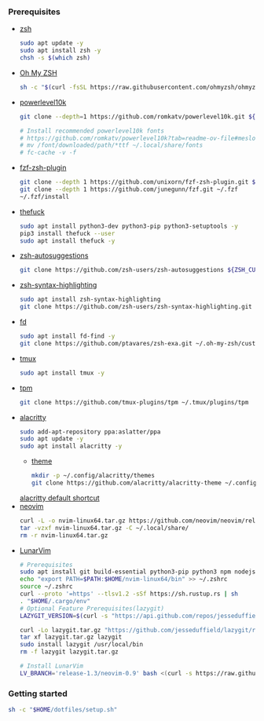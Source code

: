 ### Prerequisites
- [zsh](https://github.com/ohmyzsh/ohmyzsh/wiki/Installing-ZSH)
  ```sh
  sudo apt update -y
  sudo apt install zsh -y
  chsh -s $(which zsh)
  ```
- [Oh My ZSH](https://ohmyz.sh/)
  ```sh
  sh -c "$(curl -fsSL https://raw.githubusercontent.com/ohmyzsh/ohmyzsh/master/tools/install.sh)"
  ```
- [powerlevel10k](https://github.com/romkatv/powerlevel10k)
  ```sh
  git clone --depth=1 https://github.com/romkatv/powerlevel10k.git ${ZSH_CUSTOM:-$HOME/.oh-my-zsh/custom}/themes/powerlevel10k

  # Install recommended powerlevel10k fonts
  # https://github.com/romkatv/powerlevel10k?tab=readme-ov-file#meslo-nerd-font-patched-for-powerlevel10k
  # mv /font/downloaded/path/*ttf ~/.local/share/fonts
  # fc-cache -v -f
  ```
- [fzf-zsh-plugin](https://github.com/unixorn/fzf-zsh-plugin)
  ```sh
  git clone --depth 1 https://github.com/unixorn/fzf-zsh-plugin.git ${ZSH_CUSTOM:-~/.oh-my-zsh/custom}/plugins/fzf-zsh-plugin
  git clone --depth 1 https://github.com/junegunn/fzf.git ~/.fzf
  ~/.fzf/install
  ```
- [thefuck](https://github.com/nvbn/thefuck)
  ```sh
  sudo apt install python3-dev python3-pip python3-setuptools -y
  pip3 install thefuck --user
  sudo apt install thefuck -y
  ```
- [zsh-autosuggestions](https://github.com/zsh-users/zsh-autosuggestions/tree/master)
  ```sh
  git clone https://github.com/zsh-users/zsh-autosuggestions ${ZSH_CUSTOM:-~/.oh-my-zsh/custom}/plugins/zsh-autosuggestions
  ```
- [zsh-syntax-highlighting](https://github.com/zsh-users/zsh-syntax-highlighting/tree/master)
  ```sh
  sudo apt install zsh-syntax-highlighting
  git clone https://github.com/zsh-users/zsh-syntax-highlighting.git ${ZSH_CUSTOM:-~/.oh-my-zsh/custom}/plugins/zsh-syntax-highlighting
  ```
- [fd](https://github.com/sharkdp/fd)
  ```sh
  sudo apt install fd-find -y
  git clone https://github.com/ptavares/zsh-exa.git ~/.oh-my-zsh/custom/plugins/zsh-exa
  ```
- [tmux](https://github.com/tmux/tmux)
  ```sh
  sudo apt install tmux -y
  ```
- [tpm](https://github.com/tmux-plugins/tpm)
  ```sh
  git clone https://github.com/tmux-plugins/tpm ~/.tmux/plugins/tpm
  ```
- [alacritty](https://alacritty.org/index.html)
  ```sh
  sudo add-apt-repository ppa:aslatter/ppa
  sudo apt update -y
  sudo apt install alacritty -y
  ```
  - [theme](https://github.com/alacritty/alacritty-theme?tab=readme-ov-file)
    ```sh
    mkdir -p ~/.config/alacritty/themes
    git clone https://github.com/alacritty/alacritty-theme ~/.config/alacritty/themes
    ```
  [alacritty default shortcut](https://alacritty.org/config-alacritty-bindings.html)
- [neovim](https://neovim.io/)
  ```sh
  curl -L -o nvim-linux64.tar.gz https://github.com/neovim/neovim/releases/latest/download/nvim-linux64.tar.gz
  tar -vzxf nvim-linux64.tar.gz -C ~/.local/share/
  rm -r nvim-linux64.tar.gz
  ```
- [LunarVim](https://www.lunarvim.org/)
  ```sh
  # Prerequisites
  sudo apt install git build-essential python3-pip python3 npm nodejs ripgrep -y
  echo "export PATH=$PATH:$HOME/nvim-linux64/bin" >> ~/.zshrc
  source ~/.zshrc
  curl --proto '=https' --tlsv1.2 -sSf https://sh.rustup.rs | sh
  . "$HOME/.cargo/env"   
  # Optional Feature Prerequisites(lazygit)
  LAZYGIT_VERSION=$(curl -s "https://api.github.com/repos/jesseduffield/lazygit/releases/latest" | grep -Po '"tag_name": "v\K[^"]*')
  
  curl -Lo lazygit.tar.gz "https://github.com/jesseduffield/lazygit/releases/latest/download/lazygit_${LAZYGIT_VERSION}_Linux_x86_64.tar.gz"
  tar xf lazygit.tar.gz lazygit
  sudo install lazygit /usr/local/bin
  rm -f lazygit lazygit.tar.gz

  # Install LunarVim
  LV_BRANCH='release-1.3/neovim-0.9' bash <(curl -s https://raw.githubusercontent.com/LunarVim/LunarVim/release-1.3/neovim-0.9/utils/installer/install.sh)
  ```
### Getting started
```sh
sh -c "$HOME/dotfiles/setup.sh"
```
